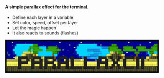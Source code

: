 #### A simple parallax effect for the terminal.

- Define each layer in a variable
- Set color, speed, offset per layer
- Let the magic happen
- It also reacts to sounds (flashes)

![Alt Text](docs/parallaxcii.gif)

